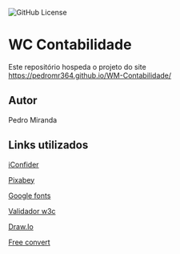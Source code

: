 ![GitHub License](https://img.shields.io/github/license/PedroMR364/WM-Contabilidade)


# WC Contabilidade
Este repositório hospeda o projeto do site https://pedromr364.github.io/WM-Contabilidade/
## Autor
Pedro Miranda
## Links utilizados
[iConfider](https://www.iconfinder.com/)

[Pixabey](https://pixabay.com/pt/)

[Google fonts](https://fonts.google.com/)

[Validador w3c](https://validator.w3.org/)

[Draw.Io](https://app.diagrams.net/)

[Free convert](https://www.freeconvert.com/pt)
